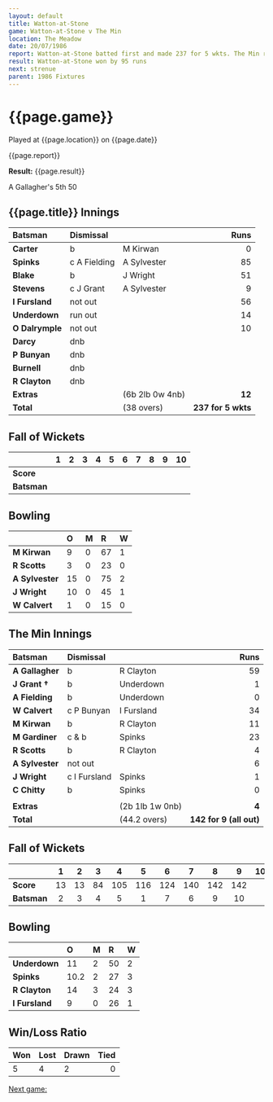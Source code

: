 ```yaml
---
layout: default
title: Watton-at-Stone
game: Watton-at-Stone v The Min
location: The Meadow
date: 20/07/1986
report: Watton-at-Stone batted first and made 237 for 5 wkts. The Min replied with 142 for 9 (all out)
result: Watton-at-Stone won by 95 runs
next: strenue
parent: 1986 Fixtures
---
```


# {{page.game}}

Played at {{page.location}} on {{page.date}}

{{page.report}}

**Result:** {{page.result}}

A Gallagher's 5th 50

## {{page.title}} Innings

| Batsman | Dismissal |  | Runs |
|:---|:---|---|---:|
| **Carter** | b | M Kirwan | 0 | 
| **Spinks** | c A Fielding | A Sylvester | 85 | 
| **Blake** | b | J Wright | 51 | 
| **Stevens** | c J Grant | A Sylvester | 9 | 
| **I Fursland** | not out |  | 56 | 
| **Underdown** | run out |  | 14 | 
| **O Dalrymple** | not out |  | 10 | 
| **Darcy** | dnb |  |  | 
| **P Bunyan** | dnb |  |  | 
| **Burnell** | dnb |  |  | 
| **R Clayton** | dnb |  |  |
| **Extras** | | (6b 2lb 0w 4nb) | **12** | 
| **Total** | | (38 overs) | **237 for 5 wkts** | 

## Fall of Wickets

| | 1 | 2 | 3 | 4 | 5 | 6 | 7 | 8 | 9 | 10 |
|---|:---:|:---:|:---:|:---:|:---:|:---:|:---:|:---:|:---:|:---:|
| **Score** |  |  |  |  |  |  |  |  |  |  |
| **Batsman** |  |  |  |  |  |  |  |  |  |  |  |

## Bowling

| | O | M | R | W |
|---|:---|:---|:---|:---|
| **M Kirwan** | 9 | 0 | 67 | 1 | 
| **R Scotts** | 3 | 0 | 23 | 0 | 
| **A Sylvester** | 15 | 0 | 75 | 2 | 
| **J Wright** | 10 | 0 | 45 | 1 | 
| **W Calvert** | 1 | 0 | 15 | 0 |

## The Min Innings

| Batsman | Dismissal |  | Runs |
|:---|:---|---|---:|
| **A Gallagher** | b | R Clayton | 59 | 
| **J Grant &#8224;** | b | Underdown | 1 | 
| **A Fielding** | b | Underdown | 0 | 
| **W Calvert** | c P Bunyan | I Fursland | 34 | 
| **M Kirwan** | b  | R Clayton | 11 | 
| **M Gardiner** | c & b | Spinks | 23 | 
| **R Scotts** | b | R Clayton | 4 | 
| **A Sylvester** | not out |  | 6 | 
| **J Wright** | c I Fursland | Spinks | 1 | 
| **C Chitty** | b | Spinks | 0 | 
|  |  |  |  |
| **Extras** | | (2b 1lb 1w 0nb) | **4** | 
| **Total** | | (44.2 overs) | **142 for 9 (all out)** | 

## Fall of Wickets

| | 1 | 2 | 3 | 4 | 5 | 6 | 7 | 8 | 9 | 10 |
|---|:---:|:---:|:---:|:---:|:---:|:---:|:---:|:---:|:---:|:---:|
| **Score** | 13 | 13 | 84 | 105 | 116 | 124 | 140 | 142 | 142 |  | 
| **Batsman** | 2 | 3 | 4 | 5 | 1 | 7 | 6 | 9 | 10 |  | 

## Bowling

| | O | M | R | W |
|---|:---|:---|:---|:---|
| **Underdown** | 11 | 2 | 50 | 2 | 
| **Spinks** | 10.2 | 2 | 27 | 3 | 
| **R Clayton** | 14 | 3 | 24 | 3 | 
| **I Fursland** | 9 | 0 | 26 | 1 | 

## Win/Loss Ratio

| Won | Lost | Drawn | Tied |
|:---|:---|:---|---:|
| 5 | 4 | 2 | 0 |

[Next game:]({{page.next}})